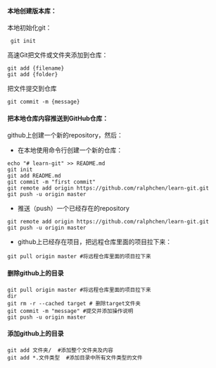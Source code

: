 #### 本地创建版本库：

本地初始化git：

```
 git init
```

高速Git把文件或文件夹添加到仓库：

```
git add {filename}
git add {folder}
```

把文件提交到仓库

```
git commit -m {message}
```



#### 把本地仓库内容推送到GitHub仓库：

github上创建一个新的repository，然后：

- 在本地使用命令行创建一个新的仓库：


```
echo "# learn-git" >> README.md
git init
git add README.md
git commit -m "first commit"
git remote add origin https://github.com/ralphchen/learn-git.git
git push -u origin master
```

- 推送（push）一个已经存在的repository 


```
git remote add origin https://github.com/ralphchen/learn-git.git
git push -u origin master
```

- github上已经存在项目，把远程仓库里面的项目拉下来：


```
git pull origin master #将远程仓库里面的项目拉下来
```



#### 删除github上的目录

```
git pull origin master #将远程仓库里面的项目拉下来
dir
git rm -r --cached target # 删除target文件夹
git commit -m "message" #提交并添加操作说明
git push -u origin master
```



#### 添加github上的目录

```
git add 文件夹/  #添加整个文件夹及内容
git add *.文件类型  #添加目录中所有文件类型的文件
```

